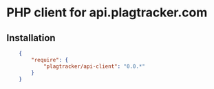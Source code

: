 # PHP client for api.plagtracker.com

Installation
----------------------

```json
    {
        "require": {
            "plagtracker/api-client": "0.0.*"
        }
    }
```
